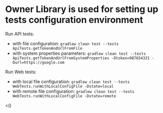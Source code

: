 # Owner Library is used for setting up tests configuration environment

Run API tests:
 - with file configuration: ```gradlew clean test --tests ApiTests.getTokenAndUrlFromFile```
 - with system properties parameters: ```gradlew clean test --tests ApiTests.getTokenAndUrlFromSystemProperties -Dtoken=987654321 -Durl=https://google.com```
 
 Run Web tests:
 - with local file configuration: ```gradlew clean test --tests WebTests.runWithLocalConfigFile -Dstate=local```
 - with remote file configuration: ```gradlew clean test --tests WebTests.runWithLocalConfigFile -Dstate=remote```
 
 <()
 